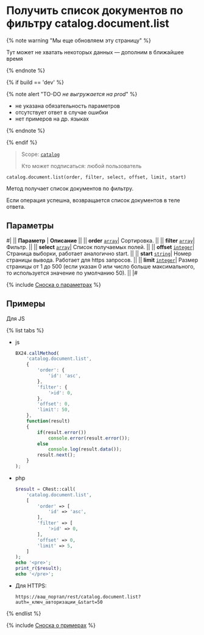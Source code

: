 # Получить список документов по фильтру catalog.document.list

{% note warning "Мы еще обновляем эту страницу" %}

Тут может не хватать некоторых данных — дополним в ближайшее время

{% endnote %}

{% if build == 'dev' %}

{% note alert "TO-DO _не выгружается на prod_" %}

- не указана обязательность параметров
- отсутствует ответ в случае ошибки
- нет примеров на др. языках
  
{% endnote %}

{% endif %}

> Scope: [`catalog`](../../scopes/permissions.md)
>
> Кто может подписаться: любой пользователь

```http
catalog.document.list(order, filter, select, offset, limit, start)
```

Метод получает список документов по фильтру.

Если операция успешна, возвращается список документов в теле ответа.

## Параметры

#|
|| **Параметр** | **Описание** ||
|| **order**
[`array`](../../data-types.md)| Сортировка. ||
|| **filter** 
[`array`](../../data-types.md)| Фильтр. ||
|| **select** 
[`array`](../../data-types.md)| Список получаемых полей. ||
|| **offset** 
[`integer`](../../data-types.md)| Страница выборки, работает аналогично start. ||
|| **start** 
[`string`](../../data-types.md)| Номер страницы вывода. Работает для https запросов. ||
|| **limit** 
[`integer`](../../data-types.md)| Размер страницы от 1 до 500 (если указан 0 или число больше максимального, то используется значение по умолчанию 50). ||
|#

{% include [Сноска о параметрах](../../../_includes/required.md) %}

## Примеры

Для JS

{% list tabs %}

- js
  
    ```js
    BX24.callMethod(
        'catalog.document.list',
        {
            'order': {
                'id': 'asc',
            },
            'filter': {
                '>id': 0,
            },
            'offset': 0,
            'limit': 50,
        },
        function(result)
        {
            if(result.error())
                console.error(result.error());
            else
                console.log(result.data());
            result.next();
        }
    );
    ```

- php
  
    ```php
    $result = CRest::call(
        'catalog.document.list',
        [
            'order' => [
                'id' => 'asc',
            ],
            'filter' => [
                '>id' => 0,
            ],
            'offset' => 0,
            'limit' => 5,
        ]
    );
    echo '<pre>';
    print_r($result);
    echo '</pre>';
    ```

- Для HTTPS:

    ```http
    https://ваш_портал/rest/catalog.document.list?auth=_ключ_авторизации_&start=50
    ```

{% endlist %}

{% include [Сноска о примерах](../../../_includes/examples.md) %}
